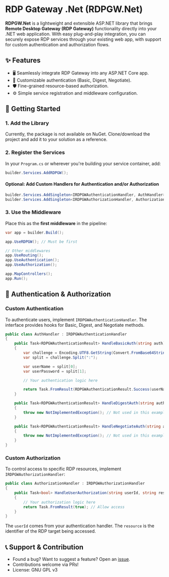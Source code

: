 # RDP Gateway .Net (RDPGW.Net)

**RDPGW.Net** is a lightweight and extensible ASP.NET library that brings **Remote Desktop Gateway (RDP Gateway)** functionality directly into your .NET web application. With easy plug-and-play integration, you can securely expose RDP services through your existing web app, with support for custom authentication and authorization flows.


## ✨ Features

- 🖥️ Seamlessly integrate RDP Gateway into any ASP.NET Core app.
- 🔐 Customizable authentication (Basic, Digest, Negotiate).
- 🛡️ Fine-grained resource-based authorization.
- ⚙️ Simple service registration and middleware configuration.


## 🚀 Getting Started

### 1. Add the Library

Currently, the package is not available on NuGet. Clone/download the project and add it to your solution as a reference.

### 2. Register the Services

In your `Program.cs` or wherever you're building your service container, add:

```csharp
builder.Services.AddRDPGW();
```

#### Optional: Add Custom Handlers for Authentication and/or Authorization

```csharp
builder.Services.AddSingleton<IRDPGWAuthenticationHandler, AuthHandler>();
builder.Services.AddSingleton<IRDPGWAuthorizationHandler, AuthorizationHandler>();
```

### 3. Use the Middleware

Place this as the **first middleware** in the pipeline:

```csharp
var app = builder.Build();

app.UseRDPGW(); // Must be first

// Other middlewares
app.UseRouting();
app.UseAuthentication();
app.UseAuthorization();

app.MapControllers();
app.Run();
```

## 🔐 Authentication & Authorization

### Custom Authentication

To authenticate users, implement `IRDPGWAuthenticationHandler`. The interface provides hooks for Basic, Digest, and Negotiate methods.

```csharp
public class AuthHandler : IRDPGWAuthenticationHandler
{
    public Task<RDPGWAuthenticationResult> HandleBasicAuth(string auth)
    {
        var challenge = Encoding.UTF8.GetString(Convert.FromBase64String(auth));
        var split = challenge.Split(":");

        var userName = split[0];
        var userPassword = split[1];

        // Your authentication logic here

        return Task.FromResult(RDPGWAuthenticationResult.Success(userName));
    }

    public Task<RDPGWAuthenticationResult> HandleDigestAuth(string auth)
    {
        throw new NotImplementedException(); // Not used in this example.
    }

    public Task<RDPGWAuthenticationResult> HandleNegotiateAuth(string auth)
    {
        throw new NotImplementedException(); // Not used in this example.
    }
}
```

### Custom Authorization

To control access to specific RDP resources, implement `IRDPGWAuthorizationHandler`:

```csharp
public class AuthorizationHandler : IRDPGWAuthorizationHandler
{
    public Task<bool> HandleUserAuthorization(string userId, string resource)
    {
        // Your authorization logic here
        return Task.FromResult(true); // Allow access
    }
}
```

The `userId` comes from your authentication handler. The `resource` is the identifier of the RDP target being accessed.


## 📞 Support & Contribution

- Found a bug? Want to suggest a feature? Open an [issue](https://github.com/mKenfenheuer/rdpgw.net/issues).
- Contributions welcome via PRs!
- License: GNU GPL v3